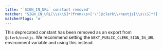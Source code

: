 ```yaml
---
title: '`SIGN_IN_URL` constant removed'
matcher: "SIGN_IN_URL[\\s\\S]*?from\\s+['\"]@clerk\\/nextjs[\\s\\S]*?['\"]"
matcherFlags: 'm'
---
```


This deprecated constant has been removed as an export from `@clerk/nextjs`. We recommend setting the `NEXT_PUBLIC_CLERK_SIGN_IN_URL` environment variable and using this instead.

